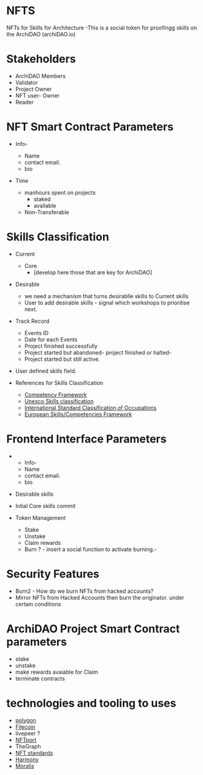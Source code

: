 # NFTS
NFTs for Skills for Architecture -This is a social token for proofingg skills on the ArchiDAO
 (archiDAO.io)


# Stakeholders

- ArchiDAO Members
- Validator
- Project Owner
- NFT user- Owner
- Reader


# NFT Smart Contract Parameters
* Info-
  - Name
  - contact email.
  - bio

* Time
  - manhours spent on projects
    - staked
    - available

  * Non-Transferable





# Skills Classification

- Current
  - Core
    - [develop here those that are key for ArchiDAO]
- Desirable
  - we need a mechanism that turns desirablle skills to Current skills
  - User to add desirable skills - signal which workshops to prioritise next.


- Track Record
  - Events ID
  - Date for each Events
  - Project finished successfully
  - Project started but abandoned- project finished or halted-
  - Project started but still active.

- User defined skills field.

- References for Skills Classification  
  * [Competency Framework](https://www.skills-base.com/competency-framework)
  * [Unesco Skills classification](http://uis.unesco.org/sites/default/files/documents/international-standard-classification-of-education-fields-of-education-and-training-2013-detailed-field-descriptions-2015-en.pdf)
  * [International Standard Classification of Occupations](https://www.ilo.org/public/english/bureau/stat/isco/)
  * [European Skills/Competencies Framework](https://ec.europa.eu/esco/portal/documents)



# Frontend Interface Parameters
- * Info-
  - Name
  - contact email.
  - bio

- Desirable skills
- Intial Core skills commit

- Token Management  
  - Stake
  - Unstake
  - Claim rewards
  - Burn ? - insert a social function to activate burning.-



# Security Features
- Burn2 - How do we burn NFTs from hacked accounts?
- Mirror NFTs from Hacked Accounts then burn the originator. under certain conditions




# ArchiDAO Project Smart Contract parameters
- stake
- unstake
- make rewards avaiable for Claim
- terminate contracts




#  technologies and tooling to uses
- [polygon](https://polygon.technology/)
- [Filecoin](https://docs.filecoin.io/about-filecoin/ipfs-and-filecoin/)
- livepeer ?
- [NFTport](NFTport.xyz)
- TheGraph
- [NFT standards](https://www.nftstandards.wtf/NFT+Standards+Wiki+-+READ.me)
- [Harmony](https://open.harmony.one/)
- [Moralis](https://moralis.io/)

